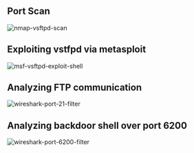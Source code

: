 ## Port Scan
![nmap-vsftpd-scan](https://github.com/user-attachments/assets/d32ac994-0a16-4729-97a0-c5c0bfab4d28)
## Exploiting vstfpd via metasploit
![msf-vsftpd-exploit-shell](https://github.com/user-attachments/assets/fa82b0c8-8e59-4cfb-8a49-5dd4ddbf6f43)
## Analyzing FTP communication
![wireshark-port-21-filter](https://github.com/user-attachments/assets/b2682db6-2a6e-40e0-93ee-9892822f71f3)
## Analyzing backdoor shell over port 6200
![wireshark-port-6200-filter](https://github.com/user-attachments/assets/85d480d0-a9df-4715-91b7-a8210f8b3f64)
